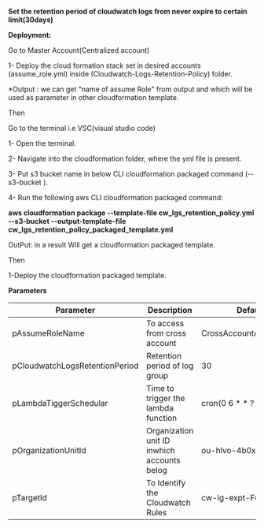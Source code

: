 **Set the retention period of cloudwatch logs from never expire  to certain limit(30days)**



**Deployment:**

Go to Master Account(Centralized account)

1- Deploy the cloud formation stack set in desired accounts (assume_role.yml) inside (Cloudwatch-Logs-Retention-Policy) folder.

*Output : we can get "name of assume Role" from output and which will be used as parameter in other cloudformation template.



Then




Go to the terminal i.e VSC(visual studio code)

1- Open the terminal.

2- Navigate into the cloudformation folder, where the yml file is present.

3- Put s3 bucket name in below CLI cloudformation packaged command (--s3-bucket <Bucket Name >).

4- Run the following aws CLI cloudformation packaged command:

 **aws cloudformation package --template-file cw_lgs_retention_policy.yml  --s3-bucket <Bucket Name >  --output-template-file cw_lgs_retention_policy_packaged_template.yml**



OutPut: in a result Will get a cloudformation packaged template.



Then



1-Deploy the cloudformation packaged template.



**Parameters**

| Parameter                      | Description                                 | Default                |
| ------------------------------ | ------------------------------------------- | ---------------------- |
| pAssumeRoleName                | To access from cross account                | CrossAccountAssumeRole |
| pCloudwatchLogsRetentionPeriod | Retention period of log group               | 30                     |
| pLambdaTiggerSchedular         | Time to trigger the lambda function         | cron(0 6 * * ? *)      |
| pOrganizationUnitId            | Organization unit ID inwhich accounts belog | ou-hlvo-4b0xc70g       |
| pTargetId                      | To Identify the Cloudwatch Rules            | cw-lg-expt-Func        |

​	
​	